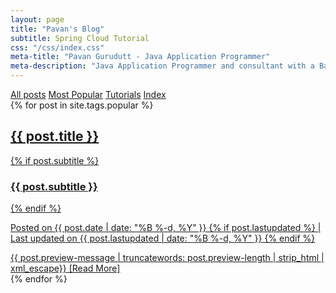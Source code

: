 ```yaml
---
layout: page
title: "Pavan's Blog"
subtitle: Spring Cloud Tutorial
css: "/css/index.css"
meta-title: "Pavan Gurudutt - Java Application Programmer"
meta-description: "Java Application Programmer and consultant with a Bachelor's degree in Electronics and Communications"
---
```

<!--
bigimg:
- "/img/big-imgs/big2.jpeg" : "Somewhere beautiful (2018)"  
-->
<div class="list-filters">
   <a href="/" class="list-filter filter-selected">All posts</a> <a
      href="/popular" class="list-filter">Most Popular</a> <a
      href="/tutorials" class="list-filter">Tutorials</a> <a href="/tags"
      class="list-filter">Index</a>
</div>
<div class="posts-list">
   {% for post in site.tags.popular %}
   <article>
      <a class="post-preview" href="{{ post.url | prepend: site.baseurl }}">
         <h2 class="post-title">{{ post.title }}</h2>
         {% if post.subtitle %}
         <h3 class="post-subtitle">{{ post.subtitle }}</h3>
         {% endif %}
         <p class="post-meta">Posted on {{ post.date | date: "%B %-d, %Y" }}
            {% if post.lastupdated %}
            | Last updated on {{ post.lastupdated | date: "%B %-d, %Y" }}
            {% endif %}
         </p>
         <div class="post-entry">
            {{ post.preview-message | truncatewords: post.preview-length | strip_html | xml_escape}} <span
               href="{{ post.url | prepend: site.baseurl }}"
               class="post-read-more">[Read&nbsp;More]</span>
         </div>
      </a>
   </article>
   {% endfor %}
</div>